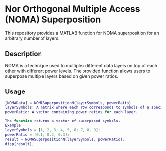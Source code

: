 # Nor Orthogonal Multiple Access (NOMA) Superposition

This repository provides a MATLAB function for NOMA superposition for an arbitrary number of layers.

## Description

NOMA is a technique used to multiplex different data layers on top of each other with different power levels. The provided function allows users to superpose multiple layers based on given power ratios.

## Usage

```matlab
[NOMAData] = NOMASuperpositionN(layerSymbols, powerRatio)
layerSymbols: A matrix where each row corresponds to symbols of a specific layer.
powerRatio: A vector containing power ratios for each layer.

The function returns a vector of superposed symbols.
Example
layerSymbols = [1, 2, 3; 4, 5, 6; 7, 8, 9];
powerRatio = [0.1, 0.2, 0.3];
result = NOMASuperpositionN(layerSymbols, powerRatio);
disp(result);
